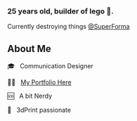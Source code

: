 ### 25 years old, builder of lego 🧱.

Currently destroying things [@SuperForma](https://superforma.xyz/)

## About Me
:mortar_board: &nbsp; Communication Designer 

💪🏽 &nbsp; [My Portfolio Here](https://federicopozzi.github.io/)

🆘 &nbsp; A bit Nerdy

:rocket: &nbsp; 3dPrint passionate


